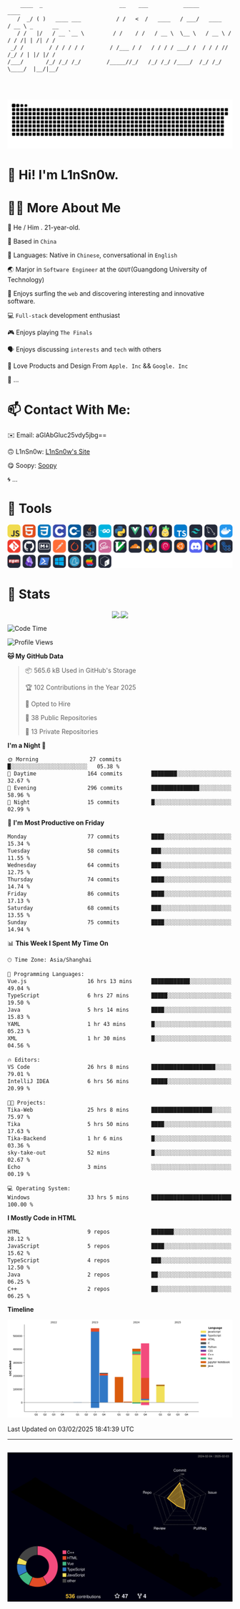 ```

    ____  _                        __    ___           _____           ____           
   /  _/ ( )   ____ ___           / /   <  /   ____   / ___/   ____   / __ \ _      __
   / /   |/   / __ `__ \         / /    / /   / __ \  \__ \   / __ \ / / / /| | /| / /
 _/ /        / / / / / /        / /___ / /   / / / / ___/ /  / / / // /_/ / | |/ |/ / 
/___/       /_/ /_/ /_/        /_____//_/   /_/ /_/ /____/  /_/ /_/ \____/  |__/|__/  
                                                                                      
                                          

```
##
![](https://raw.githubusercontent.com/lin-snow/lin-snow/output/github-contribution-grid-snake-dark.svg)

# 👋 Hi! I'm L1nSn0w.

# 👨‍💻 More About Me

🤠 He / Him . 21-year-old.

🎈 Based in `China`
  
🤔 Languages: Native in `Chinese`, conversational in `English`

🌏 Marjor in `Software Engineer` at the `GDUT`(Guangdong University of Technology)

🛟 Enjoys surfing the `web` and discovering interesting and innovative software.

💻 `Full-stack` development enthusiast

🎮 Enjoys playing `The Finals`

🗣️ Enjoys discussing `interests` and `tech` with others

👾 Love Products and Design From `Apple. Inc` && `Google. Inc`  

🤪 ...

# 📫 Contact With Me:

✉️ Email: aGlAbGluc25vdy5jbg==

🙃 L1nSn0w: [L1nSn0w's Site](https://linsnow.cn)

😋 Soopy: [Soopy](https://soopy.cn)

🌀 ...

# 🔮 Tools
![My Tools](./icons/tools.svg)

<!-- ![My Skills](https://skillicons.dev/icons?i=js,html,css,c,cpp,java,go,py,vue,vite,pinia,ts,tailwind,mysql,docker,git,github,md,postman,pytorch,vscode,sass,vim,cloudflare,linux,debian,ubuntu,discord,gmail,githubactions,npm,obsidian,powershell,windows,yarn,apple,bash) -->

<!-- 
<img src="./icons/github-mark.svg" width="50"  alt="Github"> <img src="./icons/vscode.svg" width="50" alt="VScode"> <img src="./icons/obsidian-logo-gradient.svg" width="50" alt="Obsidian"> <img src="./icons/Windows_logo_-_2021.svg.png" width="50" alt="Windows 11"> <img src="./icons/postman-icon.png" width="50" alt="POSTMAN"> <img src="./icons/Git-Icon-1788C.png" width="50" alt="Git"> ... -->

# 🍟 Stats

<div style="text-align: center;">
    <a href="https://github.com/lin-snow">
        <img align="center" src="https://githubstat.linsnow.cn/api/top-langs/?username=lin-snow&layout=compact" />
    </a>
    <a href="https://github.com/lin-snow">
        <img align="center" src="https://githubstat.linsnow.cn/api?username=lin-snow&count_private=true&show_icons=true&theme=ambient_gradient" />
    </a>
</div>

<!--START_SECTION:waka-->
![Code Time](http://img.shields.io/badge/Code%20Time-430%20hrs%2020%20mins-blue)

![Profile Views](http://img.shields.io/badge/Profile%20Views-7-blue)

**🐱 My GitHub Data** 

> 📦 565.6 kB Used in GitHub's Storage 
 > 
> 🏆 102 Contributions in the Year 2025
 > 
> 💼 Opted to Hire
 > 
> 📜 38 Public Repositories 
 > 
> 🔑 13 Private Repositories 
 > 
**I'm a Night 🦉** 

```text
🌞 Morning                27 commits          █░░░░░░░░░░░░░░░░░░░░░░░░   05.38 % 
🌆 Daytime                164 commits         ████████░░░░░░░░░░░░░░░░░   32.67 % 
🌃 Evening                296 commits         ███████████████░░░░░░░░░░   58.96 % 
🌙 Night                  15 commits          █░░░░░░░░░░░░░░░░░░░░░░░░   02.99 % 
```
📅 **I'm Most Productive on Friday** 

```text
Monday                   77 commits          ████░░░░░░░░░░░░░░░░░░░░░   15.34 % 
Tuesday                  58 commits          ███░░░░░░░░░░░░░░░░░░░░░░   11.55 % 
Wednesday                64 commits          ███░░░░░░░░░░░░░░░░░░░░░░   12.75 % 
Thursday                 74 commits          ████░░░░░░░░░░░░░░░░░░░░░   14.74 % 
Friday                   86 commits          ████░░░░░░░░░░░░░░░░░░░░░   17.13 % 
Saturday                 68 commits          ███░░░░░░░░░░░░░░░░░░░░░░   13.55 % 
Sunday                   75 commits          ████░░░░░░░░░░░░░░░░░░░░░   14.94 % 
```


📊 **This Week I Spent My Time On** 

```text
🕑︎ Time Zone: Asia/Shanghai

💬 Programming Languages: 
Vue.js                   16 hrs 13 mins      ████████████░░░░░░░░░░░░░   49.04 % 
TypeScript               6 hrs 27 mins       █████░░░░░░░░░░░░░░░░░░░░   19.50 % 
Java                     5 hrs 14 mins       ████░░░░░░░░░░░░░░░░░░░░░   15.83 % 
YAML                     1 hr 43 mins        █░░░░░░░░░░░░░░░░░░░░░░░░   05.23 % 
XML                      1 hr 30 mins        █░░░░░░░░░░░░░░░░░░░░░░░░   04.56 % 

🔥 Editors: 
VS Code                  26 hrs 8 mins       ████████████████████░░░░░   79.01 % 
IntelliJ IDEA            6 hrs 56 mins       █████░░░░░░░░░░░░░░░░░░░░   20.99 % 

🐱‍💻 Projects: 
Tika-Web                 25 hrs 8 mins       ███████████████████░░░░░░   75.97 % 
Tika                     5 hrs 50 mins       ████░░░░░░░░░░░░░░░░░░░░░   17.63 % 
Tika-Backend             1 hr 6 mins         █░░░░░░░░░░░░░░░░░░░░░░░░   03.36 % 
sky-take-out             52 mins             █░░░░░░░░░░░░░░░░░░░░░░░░   02.67 % 
Echo                     3 mins              ░░░░░░░░░░░░░░░░░░░░░░░░░   00.19 % 

💻 Operating System: 
Windows                  33 hrs 5 mins       █████████████████████████   100.00 % 
```

**I Mostly Code in HTML** 

```text
HTML                     9 repos             ███████░░░░░░░░░░░░░░░░░░   28.12 % 
JavaScript               5 repos             ████░░░░░░░░░░░░░░░░░░░░░   15.62 % 
TypeScript               4 repos             ███░░░░░░░░░░░░░░░░░░░░░░   12.50 % 
Java                     2 repos             ██░░░░░░░░░░░░░░░░░░░░░░░   06.25 % 
C++                      2 repos             ██░░░░░░░░░░░░░░░░░░░░░░░   06.25 % 
```



**Timeline**

![Lines of Code chart](https://raw.githubusercontent.com/lin-snow/lin-snow/main/assets/bar_graph.png)


 Last Updated on 03/02/2025 18:41:39 UTC
<!--END_SECTION:waka-->



---
##
![](./profile-3d-contrib/profile-night-rainbow.svg)
